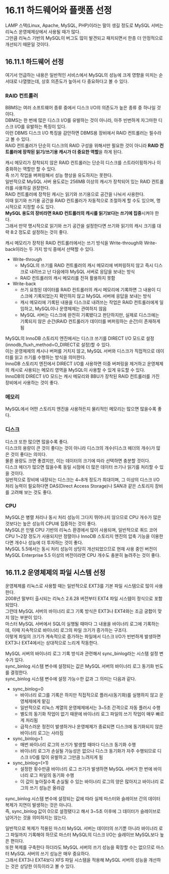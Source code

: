 # 16.11 하드웨어와 플랫폼 선정

LAMP 스택(Linux, Apache, MySQL, PHP)이라는 말이 생길 정도로 MySQL 서버는 리눅스 운영체제상에서 사용될 때가 많다.  
그만큼 리눅스 기반의 MySQL이 버그도 많이 발견되고 패치되면서 한층 더 안정적으로 개선되기 때문일 것이다.

## 16.11.1 하드웨어 선정

여기서 언급하는 내용은 일반적인 서비스에서 MySQL의 성능에 크게 영향을 미치는 순서대로 나열했는데, 상호 의존도가 높아서 다 중요하다고 볼 수 있다.

### RAID 컨트롤러

BBMS는 여러 소프트웨어 종류 중에서 디스크 I/O의 의존도가 높은 종류 중 하나일 것이다.  
DBMS는 한 번에 많은 디스크 I/O를 유발하는 것이 아니라, 아주 빈번하게 자그마한 디스크 I/O를 유발하는 특징이 있다.  
이런 DBMS 디스크 I/O 특징을 감안하면 DBMS용 장비에서 RAID 컨트롤러는 필수라고 볼 수 있다.  
RAID 컨트롤러가 단순히 디스크의 RAID 구성을 위해서만 필요한 것이 아니라 **RAID 컨트롤러에 장착된 읽기/쓰기용 캐시가 더 중요한 역할**을 하게 된다.

캐시 메모리가 장착되지 않은 RAID 컨트롤러는 단순히 디스크를 스트라이핑하거나 이중화하는 역할만 할 수 있다.  
즉 쓰기 작업을 버퍼링해서 성능 향상을 유도하지는 못한다.  
일반적으로 MySQL 서버 용도로는 256MB 이상의 캐시가 장착되어 있는 RAID 컨트롤러를 사용하길 권장한다.  
RAID 컨트롤러에 장착된 캐시는 읽기와 쓰기용으로 공간을 나눠서 사용한다.  
이때 읽기와 쓰기용 공간을 RAID 컨트롤러가 자동적으로 조절하게 할 수도 있으며, 명시적으로 지정할 수도 있다.  
**MySQL 용도의 장비라면 RAID 컨트롤러의 캐시를 읽기보다는 쓰기에 집중**시켜야 한다.  
그래서 만약 명시적으로 읽기와 쓰기 공간을 설정한다면 쓰기와 읽기의 캐시 크기를 대략 8:2 정도로 설정하는 것이 좋다.

캐시 메모리가 장착된 RAID 컨트롤러에서는 쓰기 방식을 Write-through와 Write-back이라는 두 가지 방식 중에서 선택할 수 있다.

- Write-through
  - MySQL의 쓰기를 RAID 컨트롤러의 캐시 메모리에 버퍼링하지 않고 즉시 디스크로 내려쓰고 난 다음에야 MySQL 서버로 응답을 보내는 방식
  - RAID 컨트롤러의 캐시 메모리를 전혀 활용하지 못함
- Write-back
  - 쓰기 요청된 데이터를 RAID 컨트롤러의 캐시 메모리에 기록하면 그 내용이 디스크에 기록되었는지 확인하지 않고 MySQL 서버에 응답을 보내는 방식
  - 캐시 메모리에 기록된 내용을 디스크로 내려쓰는 작업은 RAID 컨트롤러에게 일임하고, MySQL이나 운영체제는 관여하지 않음
  - MySQL 서버는 디스크에 완전히 기록됐다고 판단하지만, 실제로 디스크에는 기록되지 않은 순간(RAID 컨트롤러가 데이터를 버퍼링하는 순간)이 존재하게 됨

MySQL의 InnoDB 스토리지 엔진에서는 디스크 쓰기를 DIRECT I/O 모드로 설정(innodb_fluxh_method=O_DIRECT로 설정)할 수 있다.  
이는 운영체제의 캐시나 버퍼를 거치지 않고, MySQL 서버와 디스크가 직접적으로 데이터를 읽고 쓰기를 수행하는 방식을 의미한다.  
InnoDB 스토리지 엔진에서 DIRECT I/O를 사용하면 이중 버퍼링을 제거하고 운영체제의 캐시로 사용되는 메모리 영역을 MySQL이 사용할 수 있게 유도할 수 있다.  
InnoDB의 DIRECT I/O 모드는 캐시 메모리와 BBU가 장착된 RAID 컨트롤러를 가진 장비에서 사용하는 것이 좋다.

### 메모리

MySQL에서 어떤 스토리지 엔진을 사용하든지 물리적인 메모리는 많으면 많을수록 좋다.

### 디스크

디스크 또한 많으면 많을수록 좋다.  
디스크의 용량이 큰 것이 좋다는 것이 아니라 디스크의 개수(디스크 헤더의 개수)가 많은 것이 좋다는 의미다.  
물론 용량도 크면 좋겠지만, 이는 데이터의 크기에 따라 선택하면 충분할 것이다.  
디스크 헤더가 많으면 많을수록 동일 시점에 더 많은 데이터 쓰기나 읽기를 처리할 수 있을 것이다.  
일반적으로 장비에 내장되는 디스크는 4~8개 정도가 최대이며, 그 이상의 디스크 I/O 처리 능력이 필요하다면 DAS(Direct Access Storage)나 SAN과 같은 스토리지 장비를 고려해 보는 것도 좋다.

### CPU

MySQL은 병렬 처리나 동시 처리 성능이 그다지 뛰어나지 않으므로 CPU 개수가 많은 것보다는 높은 성능의 CPU에 집중하는 것이 좋다.  
MySQL은 인텔 CPU 기반의 리눅스 환경에서 많이 사용되며, 일반적으로 쿼드 코어 CPU 1~2장 정도가 사용되지만 정렬이나 InnoDB 스토리지 엔진의 압축 기능을 이용한다면 개수나 성능에 더 투자하는 것이 좋다.  
MySQL 5.5에서는 동시 처리 성능이 상당히 개선되었으므로 현재 사용 중인 버전이 MySQL Enterprise 5.5 이상의 버전이라면 CPU 개수도 충분히 늘려주는 것이 좋다.

## 16.11.2 운영체제의 파일 시스템 선정

운영체제를 리눅스로 사용할 때는 일반적으로 EXT3를 기본 파일 시스템으로 많이 사용한다.  
2008년 말부터 출시되는 리눅스 2.6.28 버전부터 EXT4 파일 시스템이 정식으로 포함되었다.  
그런데 MySQL 서버의 바이너리 로그 기록 방식은 EXT3나 EXT4와는 조금 궁합이 맞지 않는 부분이 있다.  
마스터 MySQL 서버에서 SQL이 실행될 때마다 그 내용을 바이너리 로그에 기록하는데, 이때 지속적으로 바이너리 로그의 파일 크기가 증가하는 구조다.  
이렇게 파일의 크기가 계속적으로 증가하는 파일에서 디스크 I/O가 빈번하게 발생하면 EXT3나 EXT4에서는 상대적으로 느리게 작동한다.

MySQL 서버의 바이너리 로그 기록 방식과 관련해서 sync_binlog라는 시스템 설정 변수가 있다.  
sync_binlog 시스템 변수에 설정되는 값은 MySQL 서버의 바이너리 로그 동기화 빈도를 결정한다.  
sync_binlog 시스템 변수에 설정 가능ㅇ한 값과 그 의미는 다음과 같다.

- sync_binlog=0
  - 바이너리 로그를 기록은 하지만 직접적으로 플러시(동기화)를 실행하지 않고 운영체제에게 맡김
  - 일반적으로 리눅스 계열의 운영체제에서는 3~5초 간격으로 자동 플러시 수행
  - 별도의 동기화 작업이 없기 때문에 바이너리 로그 파일의 쓰기 작업이 매우 빠르게 처리됨
  - 급작스러운 정전이 발생하거나 운영체제가 종료되면 디스크에 동기화되지 않은 바이너리 로그는 사라짐
- sync_binlog=1
  - 매번 바이너리 로그의 쓰기가 발생할 때마다 디스크 동기화 수행
  - 바이너리 로그가 손실될 가능성은 없으나 디스크 동기화가 자주 수행되므로 디스크 I/O를 많이 유발하고 그만큼 느려지게 됨
- sync_binlog=(>1)
  - 설정한 횟수만큼 바이너리 로그 쓰기가 발생하면 MySQL 서버가 한 번에 바이너리 로그 파일의 동기화 수행
  - 이 값이 높아질수록 손실될 수 있는 바이너리 로그의 양은 많아지고 바이너리 로그의 쓰기 성능은 올라감

sync_binlog 시스템 변수에 설정되는 값에 따라 실제 마스터와 슬레이브 간의 데이터 복제가 지연이 발생하는 것은 아니다.  
즉, sync_binlog 값이 0으로 설정됐다고 해서 3~5초 이후에 그 데이터가 슬레이브로 넘어가는 것을 의미하지는 않는다.

일반적으로 복제가 적용된 마스터 MySQL 서버는 데이터의 쓰기뿐 아니라 바이너리 로그 파일까지 기록해야 하므로 마스터 MySQL의 디스크 I/O는 슬레이브 MySQL보다 높은 편이다.  
또한 복제를 구축한다 하더라도 MySQL 서버의 쓰기 성능을 확장할 수는 없으므로 마스터 MySQL 서버의 쓰기 성능은 매우 중요하다.  
그래서 EXT3나 EXT4보다 XFS 파일 시스템을 적용해 MySQL 서버의 성능을 개선하는 것은 상당한 이득이라고 볼 수 있다.
